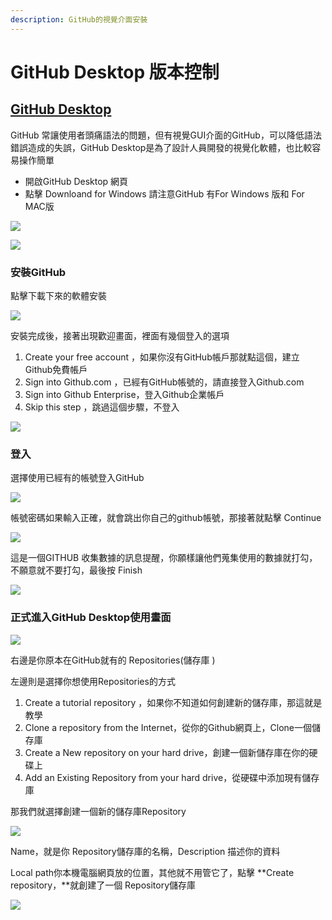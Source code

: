 ```yaml
---
description: GitHub的視覺介面安裝
---
```


# GitHub Desktop 版本控制

## [GitHub Desktop](https://desktop.github.com/)

GitHub 常讓使用者頭痛語法的問題，但有視覺GUI介面的GitHub，可以降低語法錯誤造成的失誤，GitHub Desktop是為了設計人員開發的視覺化軟體，也比較容易操作簡單

* 開啟GitHub Desktop 網頁
* 點擊 Downloand for Windows 請注意GitHub 有For Windows 版和 For MAC版

![](.gitbook/assets/image%20%2833%29.png)

![](.gitbook/assets/image%20%2815%29.png)

### 安裝GitHub

點擊下載下來的軟體安裝

![](.gitbook/assets/git.jpg)

安裝完成後，接著出現歡迎畫面，裡面有幾個登入的選項

1. Create your free account ，如果你沒有GitHub帳戶那就點這個，建立Github免費帳戶
2. Sign into Github.com ，已經有GitHub帳號的，請直接登入Github.com
3. Sign into Github Enterprise，登入Github企業帳戶
4. Skip this step ，跳過這個步驟，不登入

![](.gitbook/assets/git2.jpg)

### 登入

選擇使用已經有的帳號登入GitHub

![](.gitbook/assets/git3.jpg)

帳號密碼如果輸入正確，就會跳出你自己的github帳號，那接著就點擊 Continue 

![](.gitbook/assets/git4.jpg)

這是一個GITHUB 收集數據的訊息提醒，你願樣讓他們蒐集使用的數據就打勾，不願意就不要打勾，最後按 Finish

![](.gitbook/assets/image%20%2811%29.png)

### 正式進入GitHub Desktop使用畫面

![](.gitbook/assets/image%20%2848%29.png)

右邊是你原本在GitHub就有的 Repositories\(儲存庫 \)

左邊則是選擇你想使用Repositories的方式

1. Create a tutorial repository ，如果你不知道如何創建新的儲存庫，那這就是教學
2. Clone a repository from the Internet，從你的Github網頁上，Clone一個儲存庫
3. Create a New repository on your hard drive，創建一個新儲存庫在你的硬碟上
4. Add an Existing Repository from your hard drive，從硬碟中添加現有儲存庫

那我們就選擇創建一個新的儲存庫Repository

![](.gitbook/assets/image%20%2834%29.png)

Name，就是你 Repository儲存庫的名稱，Description 描述你的資料

Local path你本機電腦網頁放的位置，其他就不用管它了，點擊 **Create repository，**就創建了一個 Repository儲存庫

![](.gitbook/assets/image%20%2868%29.png)


